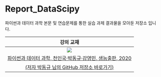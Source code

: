 # Report_DataScipy

파이썬과 데이터 과학 본문 및 연습문제를 통한 실습 과제 결과물을 모아둔 저장소 입니다.

| 강의 교재 |
| :-: |
| ![](https://bookthumb-phinf.pstatic.net/cover/177/180/17718057.jpg?type=m140&udate=20210509) |
| [파이썬과 데이터 과학, 천인국·박동규·강영민, 생능출판, 2020](https://book.naver.com/bookdb/book_detail.naver?bid=17718057) |
| [(저자 박동규 님의 GitHub 저장소 바로가기)](https://github.com/dongupak/DataSciPy) |
